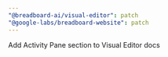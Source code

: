```yaml
---
"@breadboard-ai/visual-editor": patch
"@google-labs/breadboard-website": patch
---
```


Add Activity Pane section to Visual Editor docs
